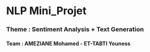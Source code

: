 # NLP Mini_Projet 
### Theme : Sentiment Analysis + Text Generation 
#### Team : AMEZIANE Mohamed - ET-TABTI Youness 









